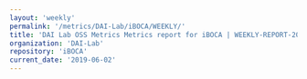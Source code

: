 ```yaml
---
layout: 'weekly'
permalink: '/metrics/DAI-Lab/iBOCA/WEEKLY/'
title: 'DAI Lab OSS Metrics Metrics report for iBOCA | WEEKLY-REPORT-2019-06-02'
organization: 'DAI-Lab'
repository: 'iBOCA'
current_date: '2019-06-02'
---
```

